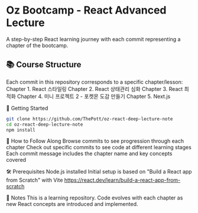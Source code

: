# Oz Bootcamp - React Advanced Lecture
A step-by-step React learning journey with each commit representing a chapter of the bootcamp. 

## 📚 Course Structure 
Each commit in this repository corresponds to a specific chapter/lesson:
Chapter 1. React 스타일링
Chapter 2. React 상태관리 심화
Chapter 3. React 최적화
Chapter 4. 미니 프로젝트 2 - 포켓몬 도감 만들기
Chapter 5. Next.js

🚀 Getting Started
```bash
git clone https://github.com/ThePott/oz-react-deep-lecture-note
cd oz-react-deep-lecture-note
npm install
```

📖 How to Follow Along
Browse commits to see progression through each chapter Check out specific commits to see code at different learning stages Each commit message includes the chapter name and key concepts covered

🛠️ Prerequisites
Node.js installed 
Initial setup is based on "Build a React app from Scratch" with Vite https://react.dev/learn/build-a-react-app-from-scratch

📝 Notes
This is a learning repository. Code evolves with each chapter as new React concepts are introduced and implemented.